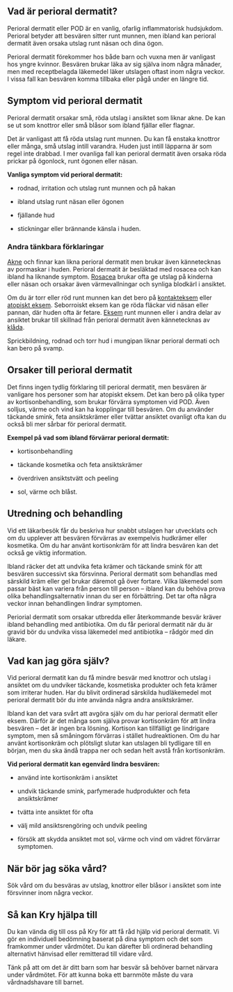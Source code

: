 Vad är perioral dermatit?
-------------------------

Perioral dermatit eller POD är en vanlig, ofarlig inflammatorisk hudsjukdom. Perioral betyder att besvären sitter runt munnen, men ibland kan perioral dermatit även orsaka utslag runt näsan och dina ögon.

Perioral dermatit förekommer hos både barn och vuxna men är vanligast hos yngre kvinnor. Besvären brukar läka av sig själva inom några månader, men med receptbelagda läkemedel läker utslagen oftast inom några veckor. I vissa fall kan besvären komma tillbaka eller pågå under en längre tid.

Symptom vid perioral dermatit
-----------------------------

Perioral dermatit orsakar små, röda utslag i ansiktet som liknar akne. De kan se ut som knottror eller små blåsor som ibland fjällar eller flagnar.

Det är vanligast att få röda utslag runt munnen. Du kan få enstaka knottror eller många, små utslag intill varandra. Huden just intill läpparna är som regel inte drabbad. I mer ovanliga fall kan perioral dermatit även orsaka röda prickar på ögonlock, runt ögonen eller näsan.

**Vanliga symptom vid perioral dermatit:**

*   rodnad, irritation och utslag runt munnen och på hakan
    
*   ibland utslag runt näsan eller ögonen
    
*   fjällande hud
    
*   stickningar eller brännande känsla i huden.
    

### Andra tänkbara förklaringar

[Akne](https://www.kry.se/fakta/akne/ "akne") och finnar kan likna perioral dermatit men brukar även kännetecknas av pormaskar i huden. Perioral dermatit är besläktad med rosacea och kan ibland ha liknande symptom. [Rosacea](https://www.kry.se/fakta/rosacea/ "rosacea") brukar ofta ge utslag på kinderna eller näsan och orsakar även värmevallningar och synliga blodkärl i ansiktet.

Om du är torr eller röd runt munnen kan det bero på [kontakteksem](https://www.kry.se/fakta/kontakteksem/ "kontakteksem") eller [atopiskt eksem](https://www.kry.se/fakta/atopiskt-eksem/ "atopiskt-eksem"). Seborroiskt eksem kan ge röda fläckar vid näsan eller pannan, där huden ofta är fetare. [Eksem](https://www.kry.se/fakta/eksem/ "eksem") runt munnen eller i andra delar av ansiktet brukar till skillnad från perioral dermatit även kännetecknas av [klåda](https://www.kry.se/fakta/klada/ "klada").

Sprickbildning, rodnad och torr hud i mungipan liknar perioral dermati och kan bero på svamp.

Orsaker till perioral dermatit
------------------------------

Det finns ingen tydlig förklaring till perioral dermatit, men besvären är vanligare hos personer som har atopiskt eksem. Det kan bero på olika typer av kortisonbehandling, som brukar förvärra symptomen vid POD. Även solljus, värme och vind kan ha kopplingar till besvären. Om du använder täckande smink, feta ansiktskrämer eller tvättar ansiktet ovanligt ofta kan du också bli mer sårbar för perioral dermatit.

**Exempel på vad som ibland förvärrar perioral dermatit:**

*   kortisonbehandling
    

*   täckande kosmetika och feta ansiktskrämer
    
*   överdriven ansiktstvätt och peeling
    
*   sol, värme och blåst.
    

Utredning och behandling
------------------------

Vid ett läkarbesök får du beskriva hur snabbt utslagen har utvecklats och om du upplever att besvären förvärras av exempelvis hudkrämer eller kosmetika. Om du har använt kortisonkräm för att lindra besvären kan det också ge viktig information.

Ibland räcker det att undvika feta krämer och täckande smink för att besvären successivt ska försvinna. Perioral dermatit som behandlas med särskild kräm eller gel brukar däremot gå över fortare. Vilka läkemedel som passar bäst kan variera från person till person – ibland kan du behöva prova olika behandlingsalternativ innan du ser en förbättring. Det tar ofta några veckor innan behandlingen lindrar symptomen.

Periorial dermatit som orsakar utbredda eller återkommande besvär kräver ibland behandling med antibiotika. Om du får perioral dermatit när du är gravid bör du undvika vissa läkemedel med antibiotika – rådgör med din läkare.

Vad kan jag göra själv?
-----------------------

Vid perioral dermatit kan du få mindre besvär med knottror och utslag i ansiktet om du undviker täckande, kosmetiska produkter och feta krämer som irriterar huden. Har du blivit ordinerad särskilda hudläkemedel mot perioral dermatit bör du inte använda några andra ansiktskrämer.

Ibland kan det vara svårt att avgöra själv om du har perioral dermatit eller eksem. Därför är det många som själva provar kortisonkräm för att lindra besvären – det är ingen bra lösning. Kortison kan tillfälligt ge lindrigare symptom, men så småningom förvärras i stället hudreaktionen. Om du har använt kortisonkräm och plötsligt slutar kan utslagen bli tydligare till en början, men du ska ändå trappa ner och sedan helt avstå från kortisonkräm.

**Vid perioral dermatit kan egenvård lindra besvären:**

*   använd inte kortisonkräm i ansiktet
    
*   undvik täckande smink, parfymerade hudprodukter och feta ansiktskrämer
    
*   tvätta inte ansiktet för ofta
    
*   välj mild ansiktsrengöring och undvik peeling
    
*   försök att skydda ansiktet mot sol, värme och vind om vädret förvärrar symptomen.
    

När bör jag söka vård?
----------------------

Sök vård om du besväras av utslag, knottror eller blåsor i ansiktet som inte försvinner inom några veckor.

Så kan Kry hjälpa till
----------------------

Du kan vända dig till oss på Kry för att få råd hjälp vid perioral dermatit. Vi gör en individuell bedömning baserat på dina symptom och det som framkommer under vårdmötet. Du kan därefter bli ordinerad behandling alternativt hänvisad eller remitterad till vidare vård.

Tänk på att om det är ditt barn som har besvär så behöver barnet närvara under vårdmötet. För att kunna boka ett barnmöte måste du vara vårdnadshavare till barnet.
